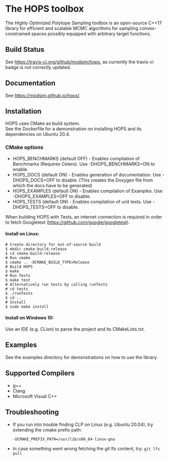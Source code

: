 # The HOPS toolbox

The *H*ighly *O*ptimized *P*olytope *S*ampling toolbox is an open-source C++17
library for efficient and scalable MCMC algorithms for sampling convex-constrained spaces possibly
equipped with arbitrary target functions.

## Build Status

See https://travis-ci.org/github/modsim/hops, as currently the travis-ci badge is not correctly updated.

## Documentation

See https://modsim.github.io/hops/.

## Installation

HOPS uses CMake as build system.  
See the Dockerfile for a demonstration on installing HOPS and its dependencies on Ubuntu 20.4.

### CMake options

* HOPS\_BENCHMARKS (default OFF) - Enables compilation of Benchmarks (Requires Celero). Use -DHOPS\_BENCHMARKS=ON to enable.
* HOPS\_DOCS (default ON) - Enables generation of documentation. Use -DHOPS\_DOCS=OFF to disable. (This creates the Doxygen file from which the docs have to be generated)
* HOPS\_EXAMPLES (default ON) - Enables compilation of Examples. Use -DHOPS\_EXAMPLES=OFF to disable.
* HOPS\_TESTS (default ON) - Enables compilation of unit tests. Use -DHOPS\_TESTS=OFF to disable.

When building HOPS with Tests, an internet connection is required in order to fetch Googletest (https://github.com/google/googletest).

#### Install on Linux:

```
# Create directory for out-of-source build
$ mkdir cmake-build-release
$ cd cmake-build-release
# Run cmake
$ cmake .. -DCMAKE_BUILD_TYPE=Release
# Build HOPS
$ make 
# Run Tests
$ make test
# Alternatively run tests by calling runTests
# cd tests
$ ./runTests
$ cd ..
# Install
$ sudo make install
```

#### Install on Windows 10:

Use an IDE (e.g. CLion) to parse the project and its CMakeLists.txt.


## Examples
See the examples directory for demonstrations on how to use the library.

## Supported Compilers
* g++
* Clang
* Microsoft Visual C++

## Troubleshooting

* If you run into trouble finding CLP on Linux (e.g. Ubuntu 20.04), try extending the cmake prefix path:

    ```-DCMAKE_PREFIX_PATH=/usr/lib/x86_64-linux-gnu```

* In case something went wrong fetching the git lfs content, try:
	```git lfs pull```
